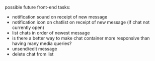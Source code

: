 possible future front-end tasks:

- notification sound on receipt of new message
- notification icon on chatlist on receipt of new message (if chat not currently open)
- list chats in order of newest message
- is there a better way to make chat container more responsive than having many media queries?
- unsend/edit message
- delete chat from list
